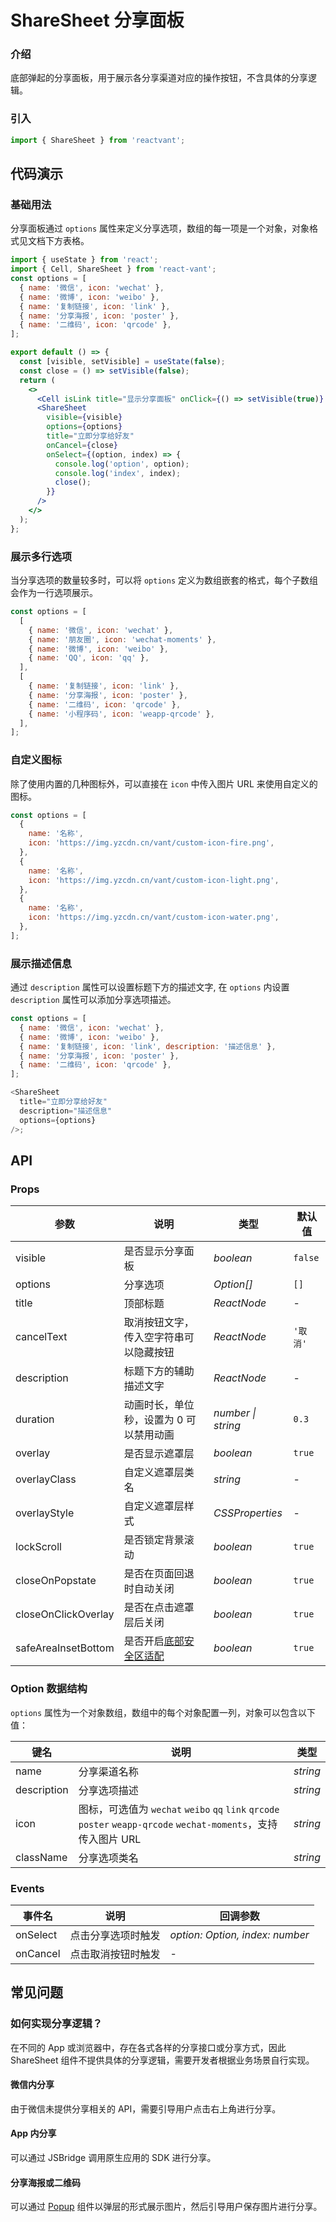 # ShareSheet 分享面板

### 介绍

底部弹起的分享面板，用于展示各分享渠道对应的操作按钮，不含具体的分享逻辑。

### 引入

```js
import { ShareSheet } from 'reactvant';
```

## 代码演示

### 基础用法

分享面板通过 `options` 属性来定义分享选项，数组的每一项是一个对象，对象格式见文档下方表格。

```jsx
import { useState } from 'react';
import { Cell, ShareSheet } from 'react-vant';
const options = [
  { name: '微信', icon: 'wechat' },
  { name: '微博', icon: 'weibo' },
  { name: '复制链接', icon: 'link' },
  { name: '分享海报', icon: 'poster' },
  { name: '二维码', icon: 'qrcode' },
];

export default () => {
  const [visible, setVisible] = useState(false);
  const close = () => setVisible(false);
  return (
    <>
      <Cell isLink title="显示分享面板" onClick={() => setVisible(true)} />
      <ShareSheet
        visible={visible}
        options={options}
        title="立即分享给好友"
        onCancel={close}
        onSelect={(option, index) => {
          console.log('option', option);
          console.log('index', index);
          close();
        }}
      />
    </>
  );
};
```

### 展示多行选项

当分享选项的数量较多时，可以将 `options` 定义为数组嵌套的格式，每个子数组会作为一行选项展示。

```js
const options = [
  [
    { name: '微信', icon: 'wechat' },
    { name: '朋友圈', icon: 'wechat-moments' },
    { name: '微博', icon: 'weibo' },
    { name: 'QQ', icon: 'qq' },
  ],
  [
    { name: '复制链接', icon: 'link' },
    { name: '分享海报', icon: 'poster' },
    { name: '二维码', icon: 'qrcode' },
    { name: '小程序码', icon: 'weapp-qrcode' },
  ],
];
```

### 自定义图标

除了使用内置的几种图标外，可以直接在 `icon` 中传入图片 URL 来使用自定义的图标。

```js
const options = [
  {
    name: '名称',
    icon: 'https://img.yzcdn.cn/vant/custom-icon-fire.png',
  },
  {
    name: '名称',
    icon: 'https://img.yzcdn.cn/vant/custom-icon-light.png',
  },
  {
    name: '名称',
    icon: 'https://img.yzcdn.cn/vant/custom-icon-water.png',
  },
];
```

### 展示描述信息

通过 `description` 属性可以设置标题下方的描述文字, 在 `options` 内设置 `description` 属性可以添加分享选项描述。

```js
const options = [
  { name: '微信', icon: 'wechat' },
  { name: '微博', icon: 'weibo' },
  { name: '复制链接', icon: 'link', description: '描述信息' },
  { name: '分享海报', icon: 'poster' },
  { name: '二维码', icon: 'qrcode' },
];

<ShareSheet
  title="立即分享给好友"
  description="描述信息"
  options={options}
/>;
```

## API

### Props

| 参数 | 说明 | 类型 | 默认值 |
| --- | --- | --- | --- |
| visible | 是否显示分享面板 | _boolean_ | `false` |
| options | 分享选项 | _Option[]_ | `[]` |
| title | 顶部标题 | _ReactNode_ | - |
| cancelText | 取消按钮文字，传入空字符串可以隐藏按钮 | _ReactNode_ | `'取消'` |
| description | 标题下方的辅助描述文字 | _ReactNode_ | - |
| duration | 动画时长，单位秒，设置为 0 可以禁用动画 | _number \| string_ | `0.3` |
| overlay | 是否显示遮罩层 | _boolean_ | `true` |
| overlayClass | 自定义遮罩层类名 | _string_ | - |
| overlayStyle | 自定义遮罩层样式 | _CSSProperties_ | - |
| lockScroll | 是否锁定背景滚动 | _boolean_ | `true` |
| closeOnPopstate | 是否在页面回退时自动关闭 | _boolean_ | `true` |
| closeOnClickOverlay | 是否在点击遮罩层后关闭 | _boolean_ | `true` |
| safeAreaInsetBottom | 是否开启[底部安全区适配](#/zh-CN/advanced-usage#di-bu-an-quan-qu-gua-pei) | _boolean_ | `true` |

### Option 数据结构

`options` 属性为一个对象数组，数组中的每个对象配置一列，对象可以包含以下值：

| 键名 | 说明 | 类型 |
| --- | --- | --- |
| name | 分享渠道名称 | _string_ |
| description | 分享选项描述 | _string_ |
| icon | 图标，可选值为 `wechat` `weibo` `qq` `link` `qrcode` `poster` `weapp-qrcode` `wechat-moments`，支持传入图片 URL | _string_ |
| className | 分享选项类名 | _string_ |

### Events

| 事件名   | 说明               | 回调参数                        |
| -------- | ------------------ | ------------------------------- |
| onSelect | 点击分享选项时触发 | _option: Option, index: number_ |
| onCancel | 点击取消按钮时触发 | -                               |

## 常见问题

### 如何实现分享逻辑？

在不同的 App 或浏览器中，存在各式各样的分享接口或分享方式，因此 ShareSheet 组件不提供具体的分享逻辑，需要开发者根据业务场景自行实现。

#### 微信内分享

由于微信未提供分享相关的 API，需要引导用户点击右上角进行分享。

#### App 内分享

可以通过 JSBridge 调用原生应用的 SDK 进行分享。

#### 分享海报或二维码

可以通过 [Popup](#/zh-CN/popup) 组件以弹层的形式展示图片，然后引导用户保存图片进行分享。
